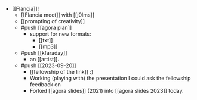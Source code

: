 - [[Flancia]]!
  - [[Flancia meet]] with [[j0lms]]
  - [[prompting of creativity]]
  - #push [[agora plan]]
    - support for new formats:
      - [[txt]]
      - [[mp3]]
  - #push [[kfaraday]]
    - an [[artist]].
  - #push [[2023-09-20]]
    - [[fellowship of the link]] :)
    - Working (playing with) the presentation I could ask the fellowship feedback on
    - Forked [[agora slides]] (2021) into [[agora slides 2023]] today.

